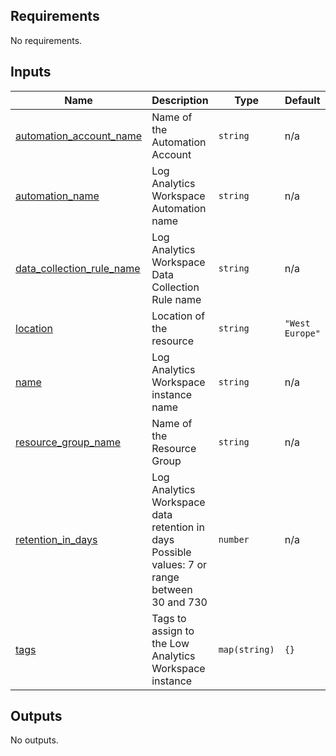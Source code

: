 <!-- BEGIN_TF_DOCS -->
## Requirements

No requirements.

## Inputs

| Name | Description | Type | Default | Required |
|------|-------------|------|---------|:--------:|
| <a name="input_automation_account_name"></a> [automation\_account\_name](#input\_automation\_account\_name) | Name of the Automation Account | `string` | n/a | yes |
| <a name="input_automation_name"></a> [automation\_name](#input\_automation\_name) | Log Analytics Workspace Automation name | `string` | n/a | yes |
| <a name="input_data_collection_rule_name"></a> [data\_collection\_rule\_name](#input\_data\_collection\_rule\_name) | Log Analytics Workspace Data Collection Rule name | `string` | n/a | yes |
| <a name="input_location"></a> [location](#input\_location) | Location of the resource | `string` | `"West Europe"` | no |
| <a name="input_name"></a> [name](#input\_name) | Log Analytics Workspace instance name | `string` | n/a | yes |
| <a name="input_resource_group_name"></a> [resource\_group\_name](#input\_resource\_group\_name) | Name of the Resource Group | `string` | n/a | yes |
| <a name="input_retention_in_days"></a> [retention\_in\_days](#input\_retention\_in\_days) | Log Analytics Workspace data retention in days<br>Possible values: 7 or range between 30 and 730 | `number` | n/a | yes |
| <a name="input_tags"></a> [tags](#input\_tags) | Tags to assign to the Low Analytics Workspace instance | `map(string)` | `{}` | no |

## Outputs

No outputs.
<!-- END_TF_DOCS -->